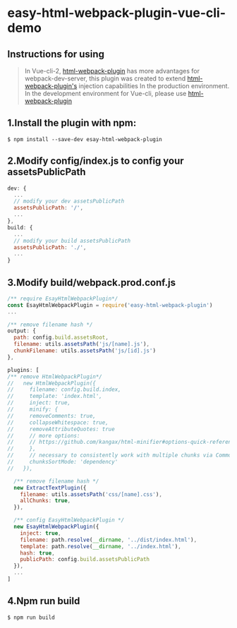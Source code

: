 # easy-html-webpack-plugin-vue-cli-demo

## Instructions for using

> In Vue-cli-2, [html-webpack-plugin](https://github.com/jantimon/html-webpack-plugin) has more advantages for webpack-dev-server, this plugin was created to extend [html-webpack-plugin's]((https://github.com/jantimon/html-webpack-plugin)) injection capabilities In the production environment. In the development environment for Vue-cli, please use [html-webpack-plugin](https://github.com/jantimon/html-webpack-plugin)


1.Install the plugin with npm:
------------
```shell
$ npm install --save-dev esay-html-webpack-plugin
```


2.Modify config/index.js to config your assetsPublicPath
------------
```javascript
dev: {
  ...
  // modify your dev assetsPublicPath
  assetsPublicPath: '/',
  ...
},
build: {
  ...
  // modify your build assetsPublicPath
  assetsPublicPath: './',
  ...
}
```

3.Modify build/webpack.prod.conf.js
------------
```javascript
/** require EsayHtmlWebpackPlugin*/
const EsayHtmlWebpackPlugin = require('easy-html-webpack-plugin')
...

/** remove filename hash */
output: {
  path: config.build.assetsRoot,
  filename: utils.assetsPath('js/[name].js'),
  chunkFilename: utils.assetsPath('js/[id].js')
},

plugins: [
/** remove HtmlWebpackPlugin*/
//   new HtmlWebpackPlugin({
//     filename: config.build.index,
//     template: 'index.html',
//     inject: true,
//     minify: {
//     removeComments: true,
//     collapseWhitespace: true,
//     removeAttributeQuotes: true
//     // more options:
//     // https://github.com/kangax/html-minifier#options-quick-reference
//     },
//     // necessary to consistently work with multiple chunks via CommonsChunkPlugin
//     chunksSortMode: 'dependency'
//   }),

  /** remove filename hash */
  new ExtractTextPlugin({
    filename: utils.assetsPath('css/[name].css'),
    allChunks: true,
  }),

  /** config EasyHtmlWebpackPlugin */
  new EsayHtmlWebpackPlugin({
    inject: true,
    filename: path.resolve(__dirname, '../dist/index.html'),
    template: path.resolve(__dirname, '../index.html'),
    hash: true,
    publicPath: config.build.assetsPublicPath
  }),
  ...
]

```

4.Npm run build
------------
```shell
$ npm run build
```

